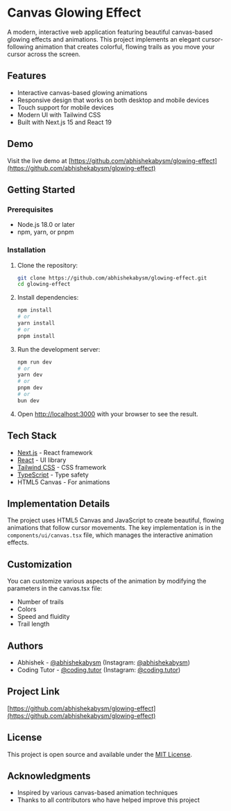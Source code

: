 # Canvas Glowing Effect

A modern, interactive web application featuring beautiful canvas-based glowing effects and animations. This project implements an elegant cursor-following animation that creates colorful, flowing trails as you move your cursor across the screen.

## Features

- Interactive canvas-based glowing animations
- Responsive design that works on both desktop and mobile devices
- Touch support for mobile devices
- Modern UI with Tailwind CSS
- Built with Next.js 15 and React 19

## Demo

Visit the live demo at [https://github.com/abhishekabysm/glowing-effect](https://github.com/abhishekabysm/glowing-effect)

## Getting Started

### Prerequisites

- Node.js 18.0 or later
- npm, yarn, or pnpm

### Installation

1. Clone the repository:
   ```bash
   git clone https://github.com/abhishekabysm/glowing-effect.git
   cd glowing-effect
   ```

2. Install dependencies:
   ```bash
   npm install
   # or
   yarn install
   # or
   pnpm install
   ```

3. Run the development server:
   ```bash
   npm run dev
   # or
   yarn dev
   # or
   pnpm dev
   # or
   bun dev
   ```

4. Open [http://localhost:3000](http://localhost:3000) with your browser to see the result.

## Tech Stack

- [Next.js](https://nextjs.org/) - React framework
- [React](https://reactjs.org/) - UI library
- [Tailwind CSS](https://tailwindcss.com/) - CSS framework
- [TypeScript](https://www.typescriptlang.org/) - Type safety
- HTML5 Canvas - For animations

## Implementation Details

The project uses HTML5 Canvas and JavaScript to create beautiful, flowing animations that follow cursor movements. The key implementation is in the `components/ui/canvas.tsx` file, which manages the interactive animation effects.

## Customization

You can customize various aspects of the animation by modifying the parameters in the canvas.tsx file:

- Number of trails
- Colors
- Speed and fluidity
- Trail length

## Authors

- Abhishek - [@abhishekabysm](https://github.com/abhishekabysm) (Instagram: [@abhishekabysm](https://instagram.com/abhishekabysm))
- Coding Tutor - [@coding.tutor](https://github.com/coding.tutor) (Instagram: [@coding.tutor](https://instagram.com/coding.tutor))

## Project Link

[https://github.com/abhishekabysm/glowing-effect](https://github.com/abhishekabysm/glowing-effect)

## License

This project is open source and available under the [MIT License](LICENSE).

## Acknowledgments

- Inspired by various canvas-based animation techniques
- Thanks to all contributors who have helped improve this project
